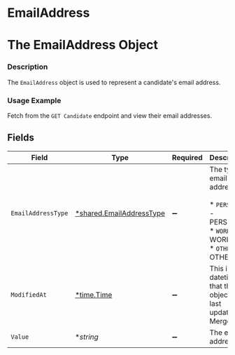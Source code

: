 # EmailAddress

# The EmailAddress Object
### Description
The `EmailAddress` object is used to represent a candidate's email address.
### Usage Example
Fetch from the `GET Candidate` endpoint and view their email addresses.


## Fields

| Field                                                                                 | Type                                                                                  | Required                                                                              | Description                                                                           | Example                                                                               |
| ------------------------------------------------------------------------------------- | ------------------------------------------------------------------------------------- | ------------------------------------------------------------------------------------- | ------------------------------------------------------------------------------------- | ------------------------------------------------------------------------------------- |
| `EmailAddressType`                                                                    | [*shared.EmailAddressType](../../models/shared/emailaddresstype.md)                   | :heavy_minus_sign:                                                                    | The type of email address.<br/><br/>* `PERSONAL` - PERSONAL<br/>* `WORK` - WORK<br/>* `OTHER` - OTHER | PERSONAL                                                                              |
| `ModifiedAt`                                                                          | [*time.Time](https://pkg.go.dev/time#Time)                                            | :heavy_minus_sign:                                                                    | This is the datetime that this object was last updated by Merge                       | 2021-10-16T00:00:00Z                                                                  |
| `Value`                                                                               | **string*                                                                             | :heavy_minus_sign:                                                                    | The email address.                                                                    | merge_is_hiring@merge.dev                                                             |